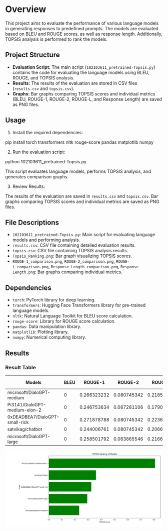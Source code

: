 # Overview

This project aims to evaluate the performance of various language models in generating responses to predefined prompts. The models are evaluated based on BLEU and ROUGE scores, as well as response length. Additionally, TOPSIS analysis is performed to rank the models.

## Project Structure

- **Evaluation Script:** The main script (`102103611_pretrained-Topsis.py`) contains the code for evaluating the language models using BLEU, ROUGE, and TOPSIS analysis.
- **Results:** The results of the evaluation are stored in CSV files (`results.csv` and `topsis.csv`).
- **Graphs:** Bar graphs comparing TOPSIS scores and individual metrics (BLEU, ROUGE-1, ROUGE-2, ROUGE-L, and Response Length) are saved as PNG files.

## Usage

1. Install the required dependencies:

pip install torch transformers nltk rouge-score pandas matplotlib numpy

2. Run the evaluation script:

python 102103611_pretrained-Topsis.py

This script evaluates language models, performs TOPSIS analysis, and generates comparison graphs.

3. Review Results:

The results of the evaluation are saved in `results.csv` and `topsis.csv`. Bar graphs comparing TOPSIS scores and individual metrics are saved as PNG files.

## File Descriptions

- `102103611_pretrained-Topsis.py`: Main script for evaluating language models and performing analysis.
- `results.csv`: CSV file containing detailed evaluation results.
- `topsis.csv`: CSV file containing TOPSIS analysis results.
- `Topsis_Ranking.png`: Bar graph visualizing TOPSIS scores.
- `ROUGE-1_comparison.png`, `ROUGE-2_comparison.png`, `ROUGE-L_comparison.png`, `Response Length_comparison.png`, `Response Length.png`: Bar graphs comparing individual metrics.

## Dependencies

- `torch`: PyTorch library for deep learning.
- `transformers`: Hugging Face Transformers library for pre-trained language models.
- `nltk`: Natural Language Toolkit for BLEU score calculation.
- `rouge-score`: Library for ROUGE score calculation.
- `pandas`: Data manipulation library.
- `matplotlib`: Plotting library.
- `numpy`: Numerical computing library.

## Results

### Result Table

| Models                              | BLEU | ROUGE-1       | ROUGE-2       | ROUGE-L       | Response Length | TOPSIS Score | Rank |
|-------------------------------------|------|---------------|---------------|---------------|-----------------|--------------|------|
| microsoft/DialoGPT-medium           | 0    | 0.266323232   | 0.080745342   | 0.218511785   | 8               | 0.231507532  | 5    |
| Pi3141/DialoGPT-medium-elon-2       | 0    | 0.246753634   | 0.067281106   | 0.179064954   | 16.2            | 0.809509469  | 1    |
| 0xDEADBEA7/DialoGPT-small-rick      | 0    | 0.271878788   | 0.080745342   | 0.22369697    | 10              | 0.32355204   | 3    |
| satvikag/chatbot                    | 0    | 0.244006761   | 0.080745342   | 0.206684246   | 10              | 0.359406464  | 2    |
| microsoft/DialoGPT-large            | 0    | 0.258501792   | 0.063865546   | 0.216695341   | 10.6            | 0.292625802  | 4    |

![Bar graph visualizing TOPSIS scores](Topsis_Ranking.png)


